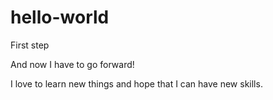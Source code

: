 # hello-world
First step

And now I have to go forward!

I love to learn new things and hope that I can have new skills.
